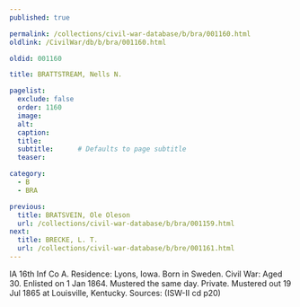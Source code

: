 ```yaml
---
published: true

permalink: /collections/civil-war-database/b/bra/001160.html
oldlink: /CivilWar/db/b/bra/001160.html

oldid: 001160

title: BRATTSTREAM, Nells N.

pagelist:
  exclude: false
  order: 1160
  image: 
  alt:
  caption:
  title:
  subtitle:      # Defaults to page subtitle
  teaser:

category: 
  - B 
  - BRA

previous:
  title: BRATSVEIN, Ole Oleson
  url: /collections/civil-war-database/b/bra/001159.html  
next:
  title: BRECKE, L. T.
  url: /collections/civil-war-database/b/bre/001161.html   
---
```

IA 16th Inf Co A. Residence: Lyons, Iowa. Born in Sweden. Civil War: Aged 30. Enlisted on 1 Jan 1864. Mustered the same day. Private. Mustered out 19 Jul 1865 at Louisville, Kentucky. Sources: (ISW-II cd p20)